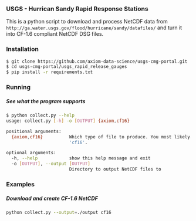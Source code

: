 ### USGS - Hurrican Sandy Rapid Response Stations

This is a python script to download and process NetCDF data from `http://ga.water.usgs.gov/flood/hurricane/sandy/datafiles/` and turn it into CF-1.6 compliant NetCDF DSG files.

### Installation

```bash
$ git clone https://github.com/axiom-data-science/usgs-cmg-portal.git
$ cd usgs-cmg-portal/usgs_rapid_release_gauges
$ pip install -r requirements.txt
```

### Running

##### See what the program supports
```bash
$ python collect.py --help
usage: collect.py [-h] -o [OUTPUT] {axiom,cf16}

positional arguments:
  {axiom,cf16}          Which type of file to produce. You most likely want
                        'cf16'.

optional arguments:
  -h, --help            show this help message and exit
  -o [OUTPUT], --output [OUTPUT]
                        Directory to output NetCDF files to
```

### Examples

##### Download and create CF-1.6 NetCDF
```bash
python collect.py --output=./output cf16
```
